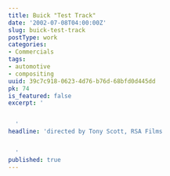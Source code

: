 ```yaml
---
title: Buick "Test Track"
date: '2002-07-08T04:00:00Z'
slug: buick-test-track
postType: work
categories:
- Commercials
tags:
- automotive
- compositing
uuid: 39c7c918-0623-4d76-b76d-68bfd0d445dd
pk: 74
is_featured: false
excerpt: '


  '
headline: 'directed by Tony Scott, RSA Films


  '
published: true
---
```




